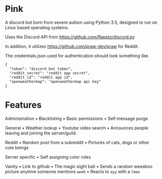 # Pink
A discord bot born from severe autism using Python 3.5, designed to run on Linux based operating systems.

Uses the Discord API from https://github.com/Rapptz/discord.py

In addition, it utilizes https://github.com/praw-dev/praw for Reddit. 

The credentials.json used for authentication should look something like.
```
{
  "token": "discord bot token",
  "reddit_secret": "reddit app secret",
  "reddit_id": "reddit app id",
  "openweathermap": "openweathermap api key"
}
```
# Features
Administration
• Blacklisting
• Basic permissions
• Self message purge

General
• Weather lookup
• Youtube video search
• Announces people leaving and joining the server/guild.

Reddit
• Random post from a subreddit
• Pictures of cats, dogs or other cute beings

Server specific
• Self assigning color roles

Vanity
• Link to github
• The magic eight ball
• Sends a random weeaboo picture anytime someone mentions `weeb`
• Reacts to `ayy` with a `lmao`
